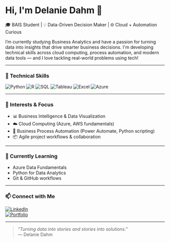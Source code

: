 # Hi, I'm Delanie Dahm 👋

🎓 BAIS Student | 💡 Data-Driven Decision Maker | 🌐 Cloud + Automation Curious

I’m currently studying Business Analytics and have a passion for turning data into insights that drive smarter business decisions. I'm developing technical skills across cloud computing, process automation, and modern data tools — and I love tackling real-world problems using tech!

---

### 🔧 Technical Skills
![Python](https://img.shields.io/badge/-Python-3776AB?logo=python&logoColor=white&style=for-the-badge)
![R](https://img.shields.io/badge/-R-276DC3?logo=r&logoColor=white&style=for-the-badge)
![SQL](https://img.shields.io/badge/-SQL-4479A1?logo=postgresql&logoColor=white&style=for-the-badge)
![Tableau](https://img.shields.io/badge/-Tableau-E97627?logo=tableau&logoColor=white&style=for-the-badge)
![Excel](https://img.shields.io/badge/-Excel-217346?logo=microsoft-excel&logoColor=white&style=for-the-badge)
![Azure](https://img.shields.io/badge/-Azure-007FFF?logo=microsoft-azure&logoColor=white&style=for-the-badge)

---

### 🎯 Interests & Focus
- 📊 Business Intelligence & Data Visualization
- ☁️ Cloud Computing (Azure, AWS fundamentals)
- 🤖 Business Process Automation (Power Automate, Python scripting)
- 📦 Agile project workflows & collaboration

---

### 🌱 Currently Learning
- Azure Data Fundamentals
- Python for Data Analytics
- Git & GitHub workflows

---

### 📫 Connect with Me

[![LinkedIn](https://img.shields.io/badge/-LinkedIn-blue?logo=linkedin&logoColor=white&style=for-the-badge)](https://www.linkedin.com/in/delaniedahm)  
[![Portfolio](https://img.shields.io/badge/-My%20Portfolio-black?style=for-the-badge)]([https://delaniedahm.com/])

---

> _"Turning data into stories and stories into solutions."_  
> — Delanie Dahm

